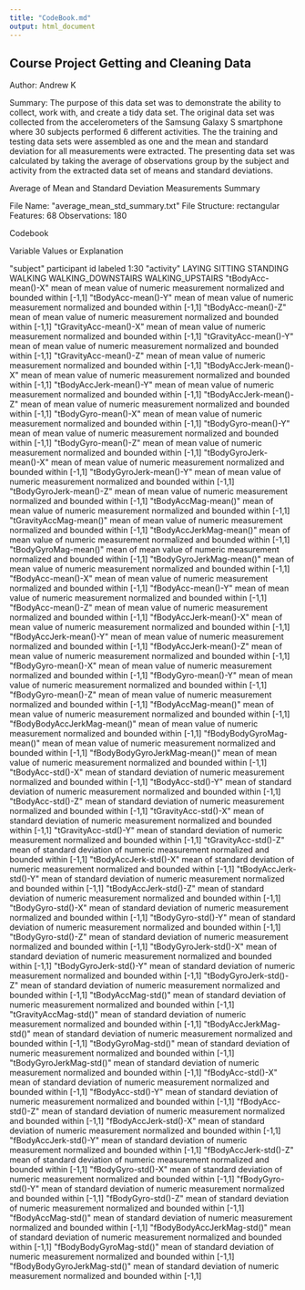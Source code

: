 ```yaml
---
title: "CodeBook.md"
output: html_document
---
```


## Course Project Getting and Cleaning Data

Author: Andrew K

Summary: The purpose of this data set was to demonstrate the ability to collect, work with, and create a tidy data set. The original data set was collected from the accelerometers of the Samsung Galaxy S smartphone where 30 subjects performed 6 different activities. The the training and testing data sets were assembled as one and the mean and standard deviation for all measurements were extracted. The presenting data set was calculated by taking the average of observations group by the subject and activity from the extracted data set of means and standard deviations.

Average of Mean and Standard Deviation Measurements Summary

File Name: "average_mean_std_summary.txt"
File Structure: rectangular
Features: 68
Observations: 180

Codebook

Variable                        Values or Explanation

"subject"	                  		participant id labeled 1:30 
"activity"                      LAYING
                                SITTING
                                STANDING
                                WALKING
                                WALKING_DOWNSTAIRS
                                WALKING_UPSTAIRS
"tBodyAcc-mean()-X"             mean of mean value of numeric measurement normalized and bounded within [-1,1]
"tBodyAcc-mean()-Y"             mean of mean value of numeric measurement normalized and bounded within [-1,1]
"tBodyAcc-mean()-Z"             mean of mean value of numeric measurement normalized and bounded within [-1,1]
"tGravityAcc-mean()-X"          mean of mean value of numeric measurement normalized and bounded within [-1,1]
"tGravityAcc-mean()-Y"          mean of mean value of numeric measurement normalized and bounded within [-1,1]
"tGravityAcc-mean()-Z"          mean of mean value of numeric measurement normalized and bounded within [-1,1]
"tBodyAccJerk-mean()-X"         mean of mean value of numeric measurement normalized and bounded within [-1,1]
"tBodyAccJerk-mean()-Y"         mean of mean value of numeric measurement normalized and bounded within [-1,1]
"tBodyAccJerk-mean()-Z"         mean of mean value of numeric measurement normalized and bounded within [-1,1]
"tBodyGyro-mean()-X"            mean of mean value of numeric measurement normalized and bounded within [-1,1]
"tBodyGyro-mean()-Y"            mean of mean value of numeric measurement normalized and bounded within [-1,1]
"tBodyGyro-mean()-Z"            mean of mean value of numeric measurement normalized and bounded within [-1,1]
"tBodyGyroJerk-mean()-X"        mean of mean value of numeric measurement normalized and bounded within [-1,1]
"tBodyGyroJerk-mean()-Y"        mean of mean value of numeric measurement normalized and bounded within [-1,1]
"tBodyGyroJerk-mean()-Z"        mean of mean value of numeric measurement normalized and bounded within [-1,1]
"tBodyAccMag-mean()"            mean of mean value of numeric measurement normalized and bounded within [-1,1]
"tGravityAccMag-mean()"         mean of mean value of numeric measurement normalized and bounded within [-1,1]
"tBodyAccJerkMag-mean()"        mean of mean value of numeric measurement normalized and bounded within [-1,1]
"tBodyGyroMag-mean()"           mean of mean value of numeric measurement normalized and bounded within [-1,1]
"tBodyGyroJerkMag-mean()"       mean of mean value of numeric measurement normalized and bounded within [-1,1]
"fBodyAcc-mean()-X"             mean of mean value of numeric measurement normalized and bounded within [-1,1]
"fBodyAcc-mean()-Y"             mean of mean value of numeric measurement normalized and bounded within [-1,1]
"fBodyAcc-mean()-Z"             mean of mean value of numeric measurement normalized and bounded within [-1,1]
"fBodyAccJerk-mean()-X"         mean of mean value of numeric measurement normalized and bounded within [-1,1]
"fBodyAccJerk-mean()-Y"         mean of mean value of numeric measurement normalized and bounded within [-1,1]
"fBodyAccJerk-mean()-Z"         mean of mean value of numeric measurement normalized and bounded within [-1,1]
"fBodyGyro-mean()-X"            mean of mean value of numeric measurement normalized and bounded within [-1,1]
"fBodyGyro-mean()-Y"            mean of mean value of numeric measurement normalized and bounded within [-1,1]
"fBodyGyro-mean()-Z"            mean of mean value of numeric measurement normalized and bounded within [-1,1]
"fBodyAccMag-mean()"            mean of mean value of numeric measurement normalized and bounded within [-1,1]
"fBodyBodyAccJerkMag-mean()"    mean of mean value of numeric measurement normalized and bounded within [-1,1]
"fBodyBodyGyroMag-mean()"       mean of mean value of numeric measurement normalized and bounded within [-1,1]
"fBodyBodyGyroJerkMag-mean()"   mean of mean value of numeric measurement normalized and bounded within [-1,1]
"tBodyAcc-std()-X"              mean of standard deviation of numeric measurement normalized and bounded within [-1,1]
"tBodyAcc-std()-Y"              mean of standard deviation of numeric measurement normalized and bounded within [-1,1]
"tBodyAcc-std()-Z"              mean of standard deviation of numeric measurement normalized and bounded within [-1,1]
"tGravityAcc-std()-X"           mean of standard deviation of numeric measurement normalized and bounded within [-1,1]
"tGravityAcc-std()-Y"           mean of standard deviation of numeric measurement normalized and bounded within [-1,1]
"tGravityAcc-std()-Z"           mean of standard deviation of numeric measurement normalized and bounded within [-1,1]
"tBodyAccJerk-std()-X"          mean of standard deviation of numeric measurement normalized and bounded within [-1,1]
"tBodyAccJerk-std()-Y"          mean of standard deviation of numeric measurement normalized and bounded within [-1,1]
"tBodyAccJerk-std()-Z"          mean of standard deviation of numeric measurement normalized and bounded within [-1,1]
"tBodyGyro-std()-X"             mean of standard deviation of numeric measurement normalized and bounded within [-1,1]
"tBodyGyro-std()-Y"             mean of standard deviation of numeric measurement normalized and bounded within [-1,1]
"tBodyGyro-std()-Z"             mean of standard deviation of numeric measurement normalized and bounded within [-1,1]
"tBodyGyroJerk-std()-X"         mean of standard deviation of numeric measurement normalized and bounded within [-1,1]
"tBodyGyroJerk-std()-Y"         mean of standard deviation of numeric measurement normalized and bounded within [-1,1]
"tBodyGyroJerk-std()-Z"         mean of standard deviation of numeric measurement normalized and bounded within [-1,1]
"tBodyAccMag-std()"             mean of standard deviation of numeric measurement normalized and bounded within [-1,1]
"tGravityAccMag-std()"          mean of standard deviation of numeric measurement normalized and bounded within [-1,1]
"tBodyAccJerkMag-std()"         mean of standard deviation of numeric measurement normalized and bounded within [-1,1]
"tBodyGyroMag-std()"            mean of standard deviation of numeric measurement normalized and bounded within [-1,1]
"tBodyGyroJerkMag-std()"        mean of standard deviation of numeric measurement normalized and bounded within [-1,1]
"fBodyAcc-std()-X"              mean of standard deviation of numeric measurement normalized and bounded within [-1,1]
"fBodyAcc-std()-Y"              mean of standard deviation of numeric measurement normalized and bounded within [-1,1]
"fBodyAcc-std()-Z"              mean of standard deviation of numeric measurement normalized and bounded within [-1,1]
"fBodyAccJerk-std()-X"          mean of standard deviation of numeric measurement normalized and bounded within [-1,1]
"fBodyAccJerk-std()-Y"          mean of standard deviation of numeric measurement normalized and bounded within [-1,1]
"fBodyAccJerk-std()-Z"          mean of standard deviation of numeric measurement normalized and bounded within [-1,1]
"fBodyGyro-std()-X"             mean of standard deviation of numeric measurement normalized and bounded within [-1,1]
"fBodyGyro-std()-Y"             mean of standard deviation of numeric measurement normalized and bounded within [-1,1]
"fBodyGyro-std()-Z"             mean of standard deviation of numeric measurement normalized and bounded within [-1,1]
"fBodyAccMag-std()"             mean of standard deviation of numeric measurement normalized and bounded within [-1,1]
"fBodyBodyAccJerkMag-std()"     mean of standard deviation of numeric measurement normalized and bounded within [-1,1]
"fBodyBodyGyroMag-std()"        mean of standard deviation of numeric measurement normalized and bounded within [-1,1]
"fBodyBodyGyroJerkMag-std()"    mean of standard deviation of numeric measurement normalized and bounded within [-1,1]

